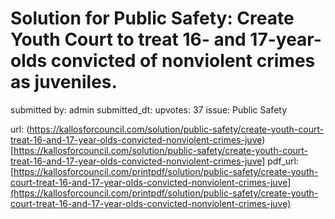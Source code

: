 # Solution for Public Safety: Create Youth Court to treat 16- and 17-year-olds convicted of nonviolent crimes as juveniles. #

submitted by: admin
submitted_dt: 
upvotes: 37
issue: Public Safety



url: (https://kallosforcouncil.com/solution/public-safety/create-youth-court-treat-16-and-17-year-olds-convicted-nonviolent-crimes-juve)[https://kallosforcouncil.com/solution/public-safety/create-youth-court-treat-16-and-17-year-olds-convicted-nonviolent-crimes-juve]
pdf_url: [https://kallosforcouncil.com/printpdf/solution/public-safety/create-youth-court-treat-16-and-17-year-olds-convicted-nonviolent-crimes-juve](https://kallosforcouncil.com/printpdf/solution/public-safety/create-youth-court-treat-16-and-17-year-olds-convicted-nonviolent-crimes-juve)